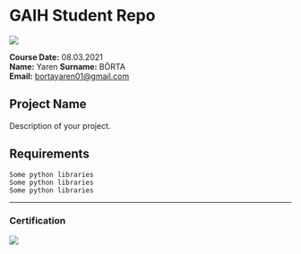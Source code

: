 # GAIH Student Repo 
![](img/newlogo.png)

**Course Date:** 08.03.2021  
**Name:** Yaren
**Surname:** BÖRTA  
**Email:** bortayaren01@gmail.com
  

## Project Name
Description of your project.

## Requirements
```
Some python libraries
Some python libraries
Some python libraries
```
---

### Certification
![](img/TopLearnerCertificate.png)

